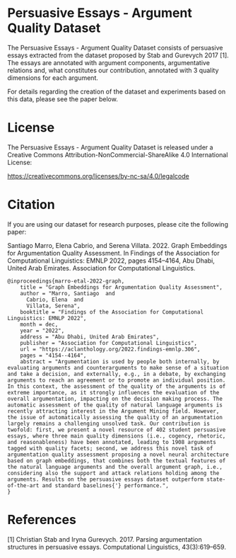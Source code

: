 # Persuasive Essays - Argument Quality Dataset


The Persuasive Essays - Argument Quality Dataset consists of persuasive essays extracted from the dataset proposed by Stab and Gurevych 2017 [1]. The essays are annotated with argument components, argumentative relations and, what constitutes our contribution, annotated with 3 quality dimensions for each argument.

For details regarding the creation of the dataset and experiments based on this data, please see the paper below.

# License

The Persuasive Essays - Argument Quality Dataset is released under a Creative Commons Attribution-NonCommercial-ShareAlike 4.0 International License:

https://creativecommons.org/licenses/by-nc-sa/4.0/legalcode

# Citation

If you are using our dataset for research purposes, please cite the following
paper:

Santiago Marro, Elena Cabrio, and Serena Villata. 2022. Graph Embeddings for Argumentation Quality Assessment.
In Findings of the Association for Computational Linguistics: EMNLP 2022, pages 4154–4164, Abu Dhabi, United Arab Emirates. Association for Computational Linguistics.

```
@inproceedings{marro-etal-2022-graph,
    title = "Graph Embeddings for Argumentation Quality Assessment",
    author = "Marro, Santiago  and
      Cabrio, Elena  and
      Villata, Serena",
    booktitle = "Findings of the Association for Computational Linguistics: EMNLP 2022",
    month = dec,
    year = "2022",
    address = "Abu Dhabi, United Arab Emirates",
    publisher = "Association for Computational Linguistics",
    url = "https://aclanthology.org/2022.findings-emnlp.306",
    pages = "4154--4164",
    abstract = "Argumentation is used by people both internally, by evaluating arguments and counterarguments to make sense of a situation and take a decision, and externally, e.g., in a debate, by exchanging arguments to reach an agreement or to promote an individual position. In this context, the assessment of the quality of the arguments is of extreme importance, as it strongly influences the evaluation of the overall argumentation, impacting on the decision making process. The automatic assessment of the quality of natural language arguments is recently attracting interest in the Argument Mining field. However, the issue of automatically assessing the quality of an argumentation largely remains a challenging unsolved task. Our contribution is twofold: first, we present a novel resource of 402 student persuasive essays, where three main quality dimensions (i.e., cogency, rhetoric, and reasonableness) have been annotated, leading to 1908 arguments tagged with quality facets; second, we address this novel task of argumentation quality assessment proposing a novel neural architecture based on graph embeddings, that combines both the textual features of the natural language arguments and the overall argument graph, i.e., considering also the support and attack relations holding among the arguments. Results on the persuasive essays dataset outperform state-of-the-art and standard baselines{'} performance.",
}
```

# References
[1] Christian Stab and Iryna Gurevych. 2017. Parsing argumentation structures in persuasive essays. Computational Linguistics, 43(3):619–659.